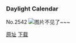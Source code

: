### Daylight Calendar
No.2542
![图片不见了~~~](https://imgs.xkcd.com/comics/daylight_calendar.png)

[原址](https://xkcd.com//2542) [下载](https://imgs.xkcd.com/comics/daylight_calendar.png)

